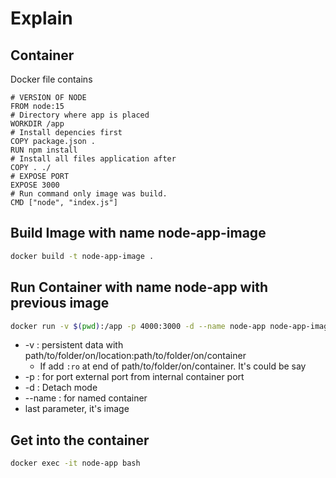 # Explain

## Container
Docker file contains
```Docker
# VERSION OF NODE
FROM node:15
# Directory where app is placed 
WORKDIR /app
# Install depencies first 
COPY package.json .
RUN npm install
# Install all files application after
COPY . ./
# EXPOSE PORT
EXPOSE 3000
# Run command only image was build.
CMD ["node", "index.js"]
```

## Build Image with name node-app-image
```Bash
docker build -t node-app-image .
```

## Run Container with name node-app with previous image
```Bash
docker run -v $(pwd):/app -p 4000:3000 -d --name node-app node-app-image
```
* -v : persistent data with path/to/folder/on/location:path/to/folder/on/container 
  * If add `:ro` at end of path/to/folder/on/container. It's could be say 
* -p : for port external port from internal container port
* -d : Detach mode
* --name : for named container
* last parameter, it's image

## Get into the container
```Bash
docker exec -it node-app bash
```
